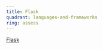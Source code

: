 ```yaml
---
title: Flask
quadrant: languages-and-frameworks
ring: assess
---
```


[Flask](https://flask.palletsprojects.com/)
